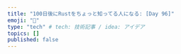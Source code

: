 ```yaml
---
title: "100日後にRustをちょっと知ってる人になる: [Day 96]"
emoji: "🦀"
type: "tech" # tech: 技術記事 / idea: アイデア
topics: []
published: false
---
```

